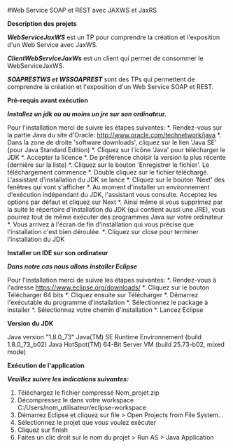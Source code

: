 #Web Service SOAP et REST avec JAXWS et JaxRS

__Description des projets__

__*WebServiceJaxWS*__ est un TP pour comprendre la création et l'exposition d'un Web Service avec JaxWS.

__*ClientWebServiceJaxWs*__ est un client qui permet de consommer le WebServiceJaxWS.

__*SOAPRESTWS et WSSOAPREST*__ sont des TPs qui permettent de comprendre la création et l'exposition d'un Web Service SOAP et REST.

__Pré-requis avant exécution__

__*Installez un jdk ou au moins un jre sur son ordinateur.*__

Pour l'installation merci de suivre les étapes suivantes:
*. Rendez-vous sur la partie Java du site d'Oracle: http://www.oracle.com/technetwork/java
*. Dans la zone de droite 'software downloads', cliquez sur le lien 'Java SE' (pour Java Standard Edition)
*. Cliquez sur l'icône 'Java' pour télécharger le JDK
*. Accepter la licence
*. De préférence choisir la version la plus récente (dernière sur la liste)
*. Cliquez sur le bouton 'Enregistrer le fichier'. Le téléchargement commence
*. Double cliquez sur le fichier téléchargé. L'assistant d'installation du JDK se lance
*. Cliquez sur le bouton 'Next' des fenêtres qui vont s'afficher
*. Au moment d'installer un environnement d'exécution indépendant du JDK, l'assistant vous consulte. Acceptez les options par défaut et cliquez sur Next
*. Ainsi même si vous supprimez par la suite le répertoire d'installation du JDK (qui contient aussi une JRE), vous pourrez tout de même exécuter des programmes Java sur votre ordinateur
*. Vous arrivez à l'écran de fin d'installation qui vous précise que l'installation c'est bien déroulée.
*. Cliquez sur close pour terminer l'installation du JDK

__Installer un IDE sur son ordinateur__
 
__*Dans notre cas nous allons installer Eclipse*__

Pour l'installation merci de suivre les étapes suivantes:
*. Rendez-vous à l'adresse https://www.eclipse.org/downloads/
*. Cliquez sur le bouton Télécharger 64 bits
*. Cliquez ensuite sur Télécharger
*. Démarrez l'exécutable du programme d'installation
*. Sélectionnez le package à installer
*. Sélectionnez votre chemin d'installation
*. Lancez Eclipse 

__Version du JDK__

Java version "1.8.0_73"
Java(TM) SE Runtime Environnement (build 1.8.0_73_b02)
Java HotSpot(TM) 64-Bit Server VM (build 25.73-b02, mixed mode)

__Exécution de l'application__

__*Veuillez suivre les indications suivantes:*__
1. Téléchargez le fichier compressé Nom_projet.zip
2. Décompressez le dans votre workspace C:/Users/nom_utilisateur/eclipse-workspace
3. Démarrez Eclipse et cliquez sur file > Open Projects from File System...
4. Sélectionnez le projet que vous voulez exécuter
5. Cliquez sur finish
6. Faites un clic droit sur le nom du projet > Run AS > Java Application
